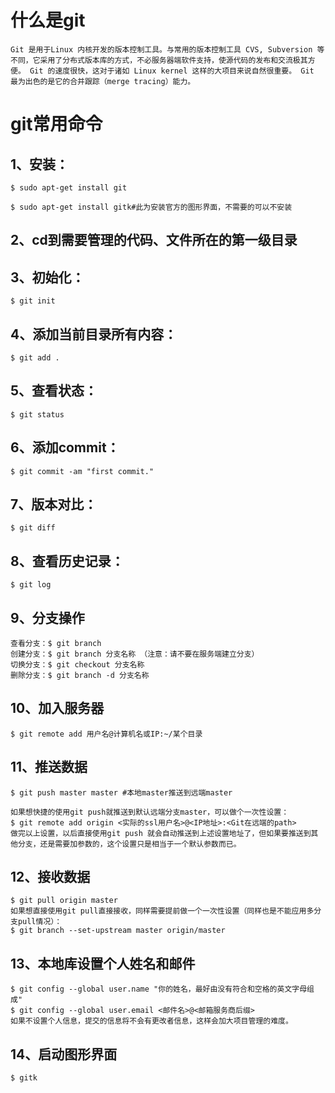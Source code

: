 什么是git
======
    Git 是用于Linux 内核开发的版本控制工具。与常用的版本控制工具 CVS, Subversion 等不同，它采用了分布式版本库的方式，不必服务器端软件支持，使源代码的发布和交流极其方便。 Git 的速度很快，这对于诸如 Linux kernel 这样的大项目来说自然很重要。 Git 最为出色的是它的合并跟踪（merge tracing）能力。

git常用命令
======

1、安装：
------
	$ sudo apt-get install git

	$ sudo apt-get install gitk#此为安装官方的图形界面，不需要的可以不安装

2、cd到需要管理的代码、文件所在的第一级目录
------
 
3、初始化：
------
	$ git init

4、添加当前目录所有内容：
------
	$ git add .

5、查看状态：
------
	$ git status

6、添加commit：
------
	$ git commit -am "first commit."

7、版本对比：
------
	$ git diff

8、查看历史记录：
------
	$ git log

9、分支操作
------
	查看分支：$ git branch
	创建分支：$ git branch 分支名称 （注意：请不要在服务端建立分支）
	切换分支：$ git checkout 分支名称
	删除分支：$ git branch -d 分支名称

10、加入服务器
------
	$ git remote add 用户名@计算机名或IP:~/某个目录

11、推送数据
------
	$ git push master master #本地master推送到远端master

	如果想快捷的使用git push就推送到默认远端分支master，可以做个一次性设置：
	$ git remote add origin <实际的ssl用户名>@<IP地址>:<Git在远端的path>
    做完以上设置，以后直接使用git push 就会自动推送到上述设置地址了，但如果要推送到其他分支，还是需要加参数的，这个设置只是相当于一个默认参数而已。

12、接收数据
------
	$ git pull origin master
	如果想直接使用git pull直接接收，同样需要提前做一个一次性设置（同样也是不能应用多分支pull情况）：
	$ git branch --set-upstream master origin/master

13、本地库设置个人姓名和邮件
------
	$ git config --global user.name "你的姓名，最好由没有符合和空格的英文字母组成"
	$ git config --global user.email <邮件名>@<邮箱服务商后缀>
	如果不设置个人信息，提交的信息将不会有更改者信息，这样会加大项目管理的难度。

14、启动图形界面
------
	$ gitk